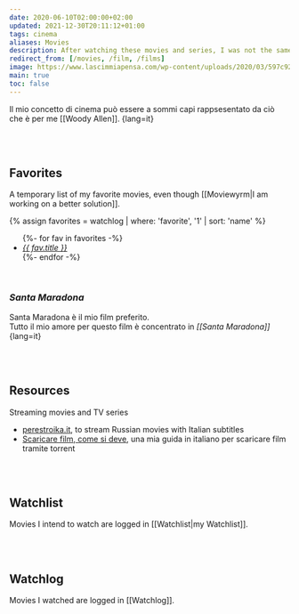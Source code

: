 ```yaml
---
date: 2020-06-10T02:00:00+02:00
updated: 2021-12-30T20:11:12+01:00
tags: cinema
aliases: Movies
description: After watching these movies and series, I was not the same anymore.
redirect_from: [/movies, /film, /films]
image: https://www.lascimmiapensa.com/wp-content/uploads/2020/03/597c9296ed82967974a455aef591ecfc.jpg
main: true
toc: false
---
```

Il mio concetto di cinema può essere a sommi capi rappsesentato da ciò che è per me [[Woody Allen]]. {lang=it}


<br>
<br>

## Favorites

A temporary list of my favorite movies, even though [[Moviewyrm|I am working on a better solution]].

{% assign favorites = watchlog | where: 'favorite', '1' | sort: 'name' %}
<ul class='two'>
    {%- for fav in favorites -%}
        <li>
            <cite><a href='https://imdb.com/title/{{ fav.imdb }}' title='“{{ fav.title }}„ on IMDb'>{{ fav.title }}</a></cite>
        </li>
    {%- endfor -%}
</ul>

<br>

### <cite lang='it'>Santa Maradona</cite>

Santa Maradona è il mio film preferito.  
Tutto il mio amore per questo film è concentrato in <cite>[[Santa Maradona]]</cite> {lang=it}

<br>
<br>

## Resources

Streaming movies and TV series

- [perestroika.it](https://perestroika.it 'Perestroika'), to stream Russian movies with Italian subtitles
- [Scaricare film, come si deve](/scaricare-film 'Scaricare film, come si deve'), una mia guida in italiano per scaricare film tramite torrent

<br>
<br>

## Watchlist

Movies I intend to watch are logged in [[Watchlist|my Watchlist]].

<br>
<br>

## Watchlog

Movies I watched are logged in [[Watchlog]].
